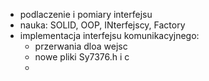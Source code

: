 - podlaczenie i pomiary interfejsu
- nauka: SOLID, OOP, INterfejscy, Factory
- implementacja interfejsu komunikacyjnego:
	- przerwania dloa wejsc
	- nowe pliki Sy7376.h i c
	- 